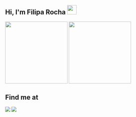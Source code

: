 ## Hi, I'm Filipa Rocha <img src="https://raw.githubusercontent.com/MartinHeinz/MartinHeinz/master/wave.gif" width="30px">
<div>
  <img height="200em" src="https://github-readme-stats.vercel.app/api?username=filipa-srocha&show_icons=true&theme=radical">
  <img height="200em" src="https://github-readme-stats.vercel.app/api/top-langs/?username=filipa-srocha&theme=radical">
</div>


## Find me at
<a src="https://www.linkedin.com/in/filipa-srocha/"><img src="https://img.shields.io/badge/LinkedIn-0077B5?style=for-the-badge&logo=linkedin&logoColor=white"/></a>
<a src="https://www.instagram.com/filipa5490/"><img src="https://img.shields.io/badge/Instagram-E4405F?style=for-the-badge&logo=instagram&logoColor=white"/></a>


